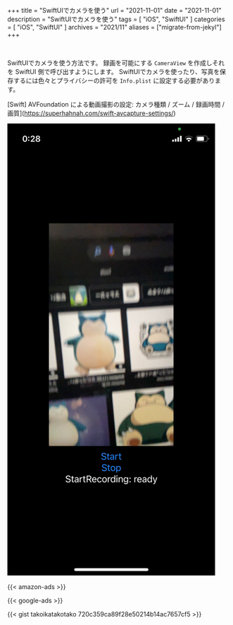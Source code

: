 +++
title =  "SwiftUIでカメラを使う"
url = "2021-11-01"
date = "2021-11-01"
description = "SwiftUIでカメラを使う"
tags = [
  "iOS",
  "SwiftUI"
]
categories = [
  "iOS",
  "SwiftUI"
]
archives = "2021/11"
aliases = ["migrate-from-jekyl"]
+++

<br>

SwiftUIでカメラを使う方法です。
録画を可能にする `CameraView` を作成しそれを SwiftUI 側で呼び出すようにします。
SwiftUIでカメラを使ったり、写真を保存するには色々とプライバシーの許可を `Info.plist` に設定する必要があります。

[Swift] AVFoundation による動画撮影の設定: カメラ種類 / ズーム / 録画時間 / 画質](https://superhahnah.com/swift-avcapture-settings/)

![Image](1.png)

<!-- Amazon Ads -->
{{< amazon-ads >}}

<!-- Google Ads -->
{{< google-ads >}}

{{< gist takoikatakotako 720c359ca89f28e50214b14ac7657cf5 >}}
